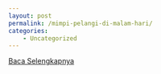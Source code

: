 ```yaml
---
layout: post
permalink: /mimpi-pelangi-di-malam-hari/
categories:
    - Uncategorized
---
```


[Baca Selengkapnya](/05)